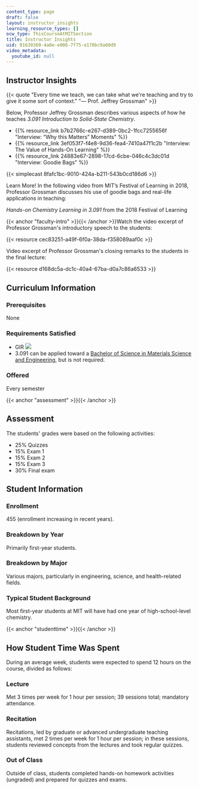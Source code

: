 ```yaml
---
content_type: page
draft: false
layout: instructor_insights
learning_resource_types: []
ocw_type: ThisCourseAtMITSection
title: Instructor Insights
uid: 01630360-4a0e-e006-7f75-e170bc9a60d9
video_metadata:
  youtube_id: null
---
```

## Instructor Insights

{{< quote "Every time we teach, we can take what we're teaching and try to give it some sort of context." "— Prof. Jeffrey Grossman" >}}

Below, Professor Jeffrey Grossman describes various aspects of how he teaches _3.091 Introduction to Solid-State Chemistry_.

- {{% resource_link b7b2766c-e267-d389-0bc2-1fcc7255656f "Interview: “Why this Matters” Moments" %}}
- {{% resource_link 3ef053f7-f4e8-9d36-fea4-7410a47f1c2b "Interview: The Value of Hands-On Learning" %}}
- {{% resource_link 24883e67-2898-17cd-6cbe-046c4c3dc01d "Interview: Goodie Bags" %}}

{{< simplecast 8fafc1bc-9010-424a-b211-543b0cd186d6 >}}

Learn More! In the following video from MIT’s Festival of Learning in 2018, Professor Grossman discusses his use of goodie bags and real-life applications in teaching:

_Hands-on Chemistry Learning in 3.091_ from the 2018 Festival of Learning

{{< anchor "faculty-intro" >}}{{< /anchor >}}Watch the video excerpt of Professor Grossman's introductory speech to the students:

{{< resource cec83251-a49f-6f0a-38da-f358089aaf0c >}}

Video excerpt of Professor Grossman's closing remarks to the students in the final lecture:

{{< resource d168dc5a-dc1c-40a4-67ba-d0a7c86a6533 >}}

## Curriculum Information

### Prerequisites

None

### Requirements Satisfied

- GIR ![](/images/educator/icon-question-gir.png)
- 3.091 can be applied toward a [Bachelor of Science in Materials Science and Engineering](http://catalog.mit.edu/degree-charts/materials-science-engineering-course-3/), but is not required.

### Offered

Every semester

{{< anchor "assessment" >}}{{< /anchor >}}

## Assessment

The students' grades were based on the following activities:

- 25% Quizzes
- 15% Exam 1
- 15% Exam 2
- 15% Exam 3
- 30% Final exam

## Student Information

### Enrollment

455 (enrollment increasing in recent years).

### Breakdown by Year

Primarily first-year students.

### Breakdown by Major

Various majors, particularly in engineering, science, and health-related fields.

### Typical Student Background

Most first-year students at MIT will have had one year of high-school-level chemistry.

{{< anchor "studenttime" >}}{{< /anchor >}}

## How Student Time Was Spent

During an average week, students were expected to spend 12 hours on the course, divided as follows:

### Lecture

Met 3 times per week for 1 hour per session; 39 sessions total; mandatory attendance.

### Recitation

Recitations, led by graduate or advanced undergraduate teaching assistants, met 2 times per week for 1 hour per session; in these sessions, students reviewed concepts from the lectures and took regular quizzes.

### Out of Class

Outside of class, students completed hands-on homework activities (ungraded) and prepared for quizzes and exams.